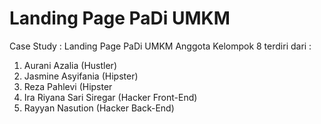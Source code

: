 # Landing Page PaDi UMKM

Case Study : Landing Page PaDi UMKM
Anggota Kelompok 8 terdiri dari :
1. Aurani Azalia (Hustler)
2. Jasmine Asyifania (Hipster)
3. Reza Pahlevi (Hipster
4. Ira Riyana Sari Siregar (Hacker Front-End)
5. Rayyan Nasution (Hacker Back-End)
